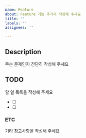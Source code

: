```yaml
---
name: Feature
about: Feature 기능 추가시 작성해 주세요
title: ''
labels: ''
assignees: ''

---
```


## Description
무슨 문제인지 간단히 작성해 주세요

## TODO
할 일 목록을 작성해 주세요

- [ ]
- [ ]

### ETC
기타 참고사항을 작성해 주세요
